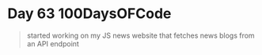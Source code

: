 # Day 63 100DaysOFCode

> started working on my JS news website that fetches news blogs from an API endpoint